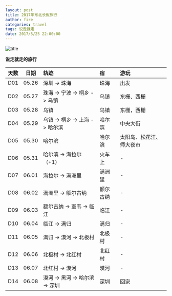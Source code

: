 ```yaml
---
layout: post
title: 2017年东北长假旅行
author: fire
categories: travel 
tags: 说走就走
date: 2017/5/25 22:00:00
---
```


![title](https://image.sideproject.cn/titlex/titlex_076.jpg)

**说走就走的旅行**

| 天数 | 日期 | 轨迹 | 宿 | 游玩 |
|:--- | :---: | :--- | :--- | :--- |
| D01 | 05.26 | 深圳 -> 珠海 | 珠海 | 出发 |
| D02 | 05.27 | 珠海 -> 宁波 -> 桐乡 -> 乌镇 | 乌镇 | 东栅、西栅 |
| D03 | 05.28 | 乌镇 | 乌镇 | 东栅，西栅 |
| D04 | 05.29 | 乌镇 -> 桐乡 -> 上海 -> 哈尔滨 | 哈尔滨 | 中央大街 |
| D05 | 05.30 | 哈尔滨 | 哈尔滨 | 太阳岛、松花江、师大夜市 |
| D06 | 05.31 | 哈尔滨 -> 海拉尔（+1） | 火车上 | - |
| D07 | 06.01 | 海拉尔 -> 满洲里 | 满洲里 | - |
| D08 | 06.02 | 满洲里 -> 额尔古纳 | 额尔古纳 | - |
| D09 | 06.03 | 额尔古纳 -> 室韦 -> 临江 | 临江 | - |
| D10 | 06.04 | 临江 -> 满归 | 满归 | - |
| D11 | 06.05 | 满归 -> 漠河 -> 北极村 | 北极村 | - |
| D12 | 06.06 | 北极村 -> 北红村 | 北红村 | - |
| D13 | 06.07 | 北红村 -> 漠河 | 漠河 | - |
| D14 | 06.08 | 漠河 -> 黑河 -> 哈尔滨 -> 深圳 | 深圳 | 回家 |
